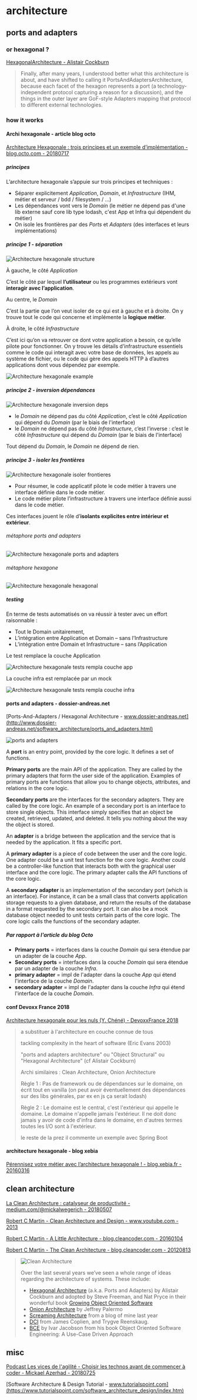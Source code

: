 # architecture

## ports and adapters

### or hexagonal ?

[HexagonalArchitecture - Alistair Cockburn](http://wiki.c2.com/?HexagonalArchitecture/)

> Finally, after many years, I understood better what this architecture is about, and have shifted to calling it PortsAndAdaptersArchitecture, because each facet of the hexagon represents a port (a technology-independent protocol capturing a reason for a discussion), and the things in the outer layer are GoF-style Adapters mapping that protocol to different external technologies.

### how it works

#### Archi hexagonale - article blog octo

[Architecture Hexagonale : trois principes et un exemple d’implémentation - blog.octo.com - 20180717](https://blog.octo.com/architecture-hexagonale-trois-principes-et-un-exemple-dimplementation/)

##### principes

L’architecture hexagonale s’appuie sur trois principes et techniques :

- Séparer explicitement *Application*, *Domain*, et *Infrastructure* (IHM, métier et serveur / bdd / filesystem / ...)
- Les dépendances vont vers le *Domain* (le métier ne dépend pas d'une lib externe sauf core lib type lodash, c'est App et Infra qui dépendent du métier)
- On isole les frontières par des *Ports* et *Adapters* (des interfaces et leurs implémentations)

##### principe 1 - séparation

![Architecture hexagonale structure](/images/software-engineering/architecture/archi_hexa_00.png)

À gauche, le côté *Application*

C’est le côté par lequel **l’utilisateur** ou les programmes extérieurs vont **interagir avec l’application**.

Au centre, le *Domain*

C’est la partie que l’on veut isoler de ce qui est à gauche et à droite. On y trouve tout le code qui concerne et implémente la **logique métier**.

À droite, le côté *Infrastructure*

C’est ici qu’on va retrouver ce dont votre application a besoin, ce qu’elle pilote pour fonctionner. On y trouve les détails d’infrastructure essentiels comme le code qui interagit avec votre base de données, les appels au système de fichier, ou le code qui gère des appels HTTP à d’autres applications dont vous dépendez par exemple.

![Architecture hexagonale example](/images/software-engineering/architecture/archi_hexa_01.png)

##### principe 2 - inversion dépendances

![Architecture hexagonale inversion deps](/images/software-engineering/architecture/archi_hexa_02.png)

- le *Domain* ne dépend pas du côté *Application*, c’est le côté *Application* qui dépend du *Domain* (par le biais de l'interface)
- le *Domain* ne dépend pas du côté *Infrastructure*, c’est l’inverse : c’est le côté *Infrastructure* qui dépend du *Domain* (par le biais de l'interface)

Tout dépend du *Domain*, le *Domain* ne dépend de rien.

##### principe 3 - isoler les frontières

![Architecture hexagonale isoler frontieres](/images/software-engineering/architecture/archi_hexa_04.png)

- Pour résumer, le code applicatif pilote le code métier à travers une interface définie dans le code métier.
- Le code métier pilote l’infrastructure à travers une interface définie aussi dans le code métier.

Ces interfaces jouent le rôle d’**isolants explicites entre intérieur et extérieur**.

###### métaphore ports and adapters

![Architecture hexagonale ports and adapters](/images/software-engineering/architecture/archi_hexa_05.png)

###### métaphore hexagone

![Architecture hexagonale hexagonal](/images/software-engineering/architecture/archi_hexa_06.png)

##### testing

En terme de tests automatisés on va réussir à tester avec un effort raisonnable :

- Tout le Domain unitairement,
- L’intégration entre Application et Domain – sans l’Infrastructure
- L’intégration entre Domain et Infrastructure – sans l’Application

Le test remplace la couche Application

![Architecture hexagonale tests rempla couche app](/images/software-engineering/architecture/archi_hexa_11.png)

La couche infra est remplacée par un mock

![Architecture hexagonale tests rempla couche infra](/images/software-engineering/architecture/archi_hexa_12.png)

#### ports and adapters - dossier-andreas.net

[Ports-And-Adapters / Hexagonal Architecture - www.dossier-andreas.net](http://www.dossier-andreas.net/software_architecture/ports_and_adapters.html)

![ports and adapters](/images/software-engineering/architecture/ports-and-adapters.png)

A **port** is an entry point, provided by the core logic. It defines a set of functions.

**Primary ports** are the main API of the application. They are called by the primary adapters that form the user side of the application. Examples of primary ports are functions that allow you to change objects, attributes, and relations in the core logic.

**Secondary ports** are the interfaces for the secondary adapters. They are called by the core logic. An example of a secondary port is an interface to store single objects. This interface simply specifies that an object be created, retrieved, updated, and deleted. It tells you nothing about the way the object is stored.

An **adapter** is a bridge between the application and the service that is needed by the application. It fits a specific port.

A **primary adapter** is a piece of code between the user and the core logic. One adapter could be a unit test function for the core logic. Another could be a controller-like function that interacts both with the graphical user interface and the core logic. The primary adapter calls the API functions of the core logic.

A **secondary adapter** is an implementation of the secondary port (which is an interface). For instance, it can be a small class that converts application storage requests to a given database, and return the results of the database in a format requested by the secondary port. It can also be a mock database object needed to unit tests certain parts of the core logic. The core logic calls the functions of the secondary adapter.

##### Par rapport à l'article du blog Octo

- **Primary ports** = interfaces dans la couche *Domain* qui sera étendue par un adapter de la couche *App*.
- **Secondary ports** = interfaces dans la couche *Domain* qui sera étendue par un adapter de la couche *Infra*.
- **primary adapter** = impl de l'adapter dans la couche *App* qui étend l'interface de la couche *Domain*.
- **secondary adapter** = impl de l'adapter dans la couche *Infra* qui étend l'interface de la couche *Domain*.

#### conf Devoxx France 2018

[Architecture hexagonale pour les nuls (Y. Chéné) - DevoxxFrance 2018](https://www.youtube.com/watch?v=Hi5aDfRe-aE)

> a substituer à l'architecture en couche connue de tous
>
> tackling complexity in the heart of software (Eric Evans 2003)
>
> "ports and adapters architecture" ou "Object Structural" ou "Hexagonal Architecture" (cf Alistair Cockburn)
>
> Archi similaires : Clean Architecture, Onion Architecture
>
> Règle 1 : Pas de framework ou de dépendances sur le domaine, on écrit tout en vanilla (on peut avoir éventuellement des dépendances sur des libs générales, par ex en js ça serait lodash)
>
> Règle 2 : Le domaine est le central, c'est l'extérieur qui appelle le domaine. Le domaine n'appelle jamais l'extérieur. Il ne doit donc jamais y avoir de code d'infra dans le domaine, en d'autres termes toutes les I/O sont à l'extérieur.
>
> le reste de la prez il commente un exemple avec Spring Boot

#### architecture hexagonale - blog xebia

[Pérennisez votre métier avec l’architecture hexagonale ! - blog.xebia.fr - 20160316](http://blog.xebia.fr/2016/03/16/perennisez-votre-metier-avec-larchitecture-hexagonale/)

## clean architecture

[La Clean Architecture : catalyseur de productivité - medium.com/@mickalwegerich - 20180507](https://medium.com/@mickalwegerich/la-clean-architecture-catalyseur-de-productivit%C3%A9-68ff61aa38ff)

[Robert C Martin - Clean Architecture and Design - www.youtube.com - 2013](https://www.youtube.com/watch?v=Nsjsiz2A9mg)

[Robert C Martin - A Little Architecture - blog.cleancoder.com - 20160104](http://blog.cleancoder.com/uncle-bob/2016/01/04/ALittleArchitecture.html)

[Robert C Martin - The Clean Architecture - blog.cleancoder.com - 20120813](https://blog.cleancoder.com/uncle-bob/2012/08/13/the-clean-architecture.html)

> ![Clean Architecture](/images/software-engineering/architecture/CleanArchitecture.jpg)
>
> Over the last several years we’ve seen a whole range of ideas regarding the architecture of systems. These include:
>
> - [Hexagonal Architecture](http://alistair.cockburn.us/Hexagonal+architecture) (a.k.a. Ports and Adapters) by Alistair Cockburn and adopted by Steve Freeman, and Nat Pryce in their wonderful book [Growing Object Oriented Software](http://www.amazon.com/Growing-Object-Oriented-Software-Guided-Tests/dp/0321503627)
> - [Onion Architecture](http://jeffreypalermo.com/blog/the-onion-architecture-part-1/) by Jeffrey Palermo
> - [Screaming Architecture](http://blog.cleancoders.com/2011-09-30-Screaming-Architecture) from a blog of mine last year
> - [DCI](http://www.amazon.com/Lean-Architecture-Agile-Software-Development/dp/0470684208/) from James Coplien, and Trygve Reenskaug.
> - [BCE](http://www.amazon.com/Object-Oriented-Software-Engineering-Approach/dp/0201544350) by Ivar Jacobson from his book Object Oriented Software Engineering: A Use-Case Driven Approach

## misc

[Podcast Les vices de l'agilité - Choisir les technos avant de commencer à coder - Mickael Azerhad - 20180725](https://soundcloud.com/michael-az-948266686/les-vices-de-lagilite-choisir-les-technos-avant-de-commencer-a-coder)

[Software Architecture & Design Tutorial - www.tutorialspoint.com](https://www.tutorialspoint.com/software_architecture_design/index.htm)
